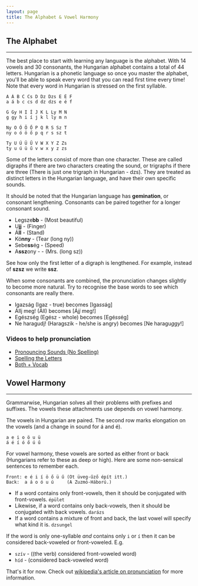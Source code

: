 ```yaml
---
layout: page
title: The Alphabet & Vowel Harmony
---
```


## The Alphabet
---

The best place to start with learning any language is the alphabet. With 14 vowels and 30 consonants,
the Hungarian alphabet contains a total of 44 letters. Hungarian is a phonetic language so once you master the alphabet, you'll be able to speak
every word that you can read first time every time! Note that every word in Hungarian is stressed on the first syllable.

```
A Á B C Cs D Dz Dzs E É F
a á b c cs d dz dzs e é f

G Gy H I Í J K L Ly M N
g gy h i í j k l ly m n

Ny O Ó Ö Ő P Q R S Sz T 
ny o ó ö ő p q r s sz t  

Ty U Ú Ü Ű V W X Y Z Zs
ty u ú ü ű v w x y z zs
```
Some of the letters consist of more than one character. These are called digraphs if there are two characters creating the sound, or trigraphs if there are three (There is just one trigraph in Hungarian - dzs). They are treated as distinct letters in the Hungarian language, and have their own specific sounds.

It should be noted that the Hungarian language has **gemination**, or consonant lengthening.
Consonants can be paired together for a longer consonant sound. 

* Legsze**bb** - (Most beautiful)
* U**jj** - (Finger)
* Á**ll** - (Stand)
* Kö**nny** - (Tear (long ny))
* Sebe**ss**ég - (Speed)
* A**ssz**ony - - (Mrs. (long sz))

See how only the first letter of a digraph is lengthened. For example, instead of **szsz** we write **ssz**.

When some consonants are combined, the pronunciation changes slightly to become more natural. Try to recognise the base words to see which consonants are really there.

* Igazság (Igaz - true) becomes [Iga*ss*ág]
* Állj meg! (Áll) becomes [Á*jj* meg!]
* Egészség (Egész - whole) becomes [Egé*ss*ég] 
* Ne haragudj! (Haragszik - he/she is angry) becomes [Ne haragu*ggy*!]

### Videos to help pronunciation

* [Pronouncing Sounds (No Spelling)](https://www.youtube.com/watch?v=tjSQ3E1zSxo)
* [Spelling the Letters](https://www.youtube.com/watch?v=Wll1C4_JVCo)
* [Both + Vocab](https://www.youtube.com/watch?v=UusKeY47FPc)

## Vowel Harmony
---

Grammarwise, Hungarian solves all their problems with prefixes and suffixes. The vowels these attachments use depends on vowel harmony. 

The vowels in Hungarian are paired. The second row marks elongation on the vowels (and a change in sound for á and é).
```
a e i o ö u ü
á é í ó ő ú ű
```

For vowel harmony, these vowels are sorted as either front or back (Hungarians refer to these as deep or high). Here are some non-sensical sentences to remember each.

```
Front: e é i í ö ő ü ű (Öt üveg-űző épít itt.)
Back:  a á o ó u ú     (A Zuzmó-Háború.)
```

* If a word contains only front-vowels, then it should be conjugated with front-vowels. `épület`
* Likewise, if a word contains only back-vowels, then it should be conjugated with back vowels. `darázs`
* If a word contains a mixture of front and back, the last vowel will specify what kind it is. `dzsungel`

If the word is only one-syllable *and* contains only `i` or `í` then it can be considered back-voweled or front-voweled. E.g.

* `szív` - ((the verb) considered front-voweled word)
* `híd` - (considered back-voweled word)

That's it for now. Check out [wikipedia's article on pronunciation](https://en.wiktionary.org/wiki/Appendix:Hungarian_pronunciation_assimilation) for more information.
